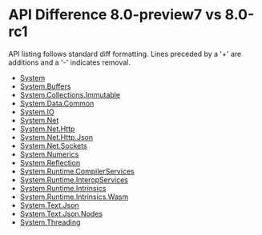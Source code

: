 # API Difference 8.0-preview7 vs 8.0-rc1

API listing follows standard diff formatting.
Lines preceded by a '+' are additions and a '-' indicates removal.

* [System](8.0-rc1_System.md)
* [System.Buffers](8.0-rc1_System.Buffers.md)
* [System.Collections.Immutable](8.0-rc1_System.Collections.Immutable.md)
* [System.Data.Common](8.0-rc1_System.Data.Common.md)
* [System.IO](8.0-rc1_System.IO.md)
* [System.Net](8.0-rc1_System.Net.md)
* [System.Net.Http](8.0-rc1_System.Net.Http.md)
* [System.Net.Http.Json](8.0-rc1_System.Net.Http.Json.md)
* [System.Net.Sockets](8.0-rc1_System.Net.Sockets.md)
* [System.Numerics](8.0-rc1_System.Numerics.md)
* [System.Reflection](8.0-rc1_System.Reflection.md)
* [System.Runtime.CompilerServices](8.0-rc1_System.Runtime.CompilerServices.md)
* [System.Runtime.InteropServices](8.0-rc1_System.Runtime.InteropServices.md)
* [System.Runtime.Intrinsics](8.0-rc1_System.Runtime.Intrinsics.md)
* [System.Runtime.Intrinsics.Wasm](8.0-rc1_System.Runtime.Intrinsics.Wasm.md)
* [System.Text.Json](8.0-rc1_System.Text.Json.md)
* [System.Text.Json.Nodes](8.0-rc1_System.Text.Json.Nodes.md)
* [System.Threading](8.0-rc1_System.Threading.md)

